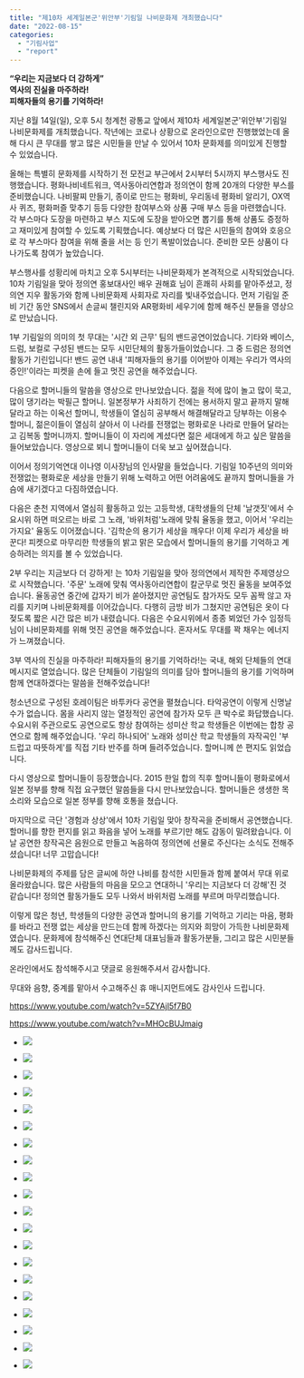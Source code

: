 ```yaml
---
title: "제10차 세계일본군'위안부'기림일 나비문화제 개최했습니다"
date: "2022-08-15"
categories: 
  - "기림사업"
  - "report"
---
```


**“우리는 지금보다 더 강하게”**  
**역사의 진실을 마주하라!**  
**피해자들의 용기를 기억하라!**

지난 8월 14일(일), 오후 5시 청계천 광통교 앞에서 제10차 세계일본군'위안부'기림일 나비문화제를 개최했습니다. 작년에는 코로나 상황으로 온라인으로만 진행했었는데 올해 다시 큰 무대를 쌓고 많은 시민들을 만날 수 있어서 10차 문화제를 의미있게 진행할 수 있었습니다.

올해는 특별히 문화제를 시작하기 전 모전교 부근에서 2시부터 5시까지 부스행사도 진행했습니다. 평화나비네트워크, 역사동아리연합과 정의연이 함께 20개의 다양한 부스를 준비했습니다. 나비팔찌 만들기, 종이로 만드는 평화비, 우리동네 평화비 알리기, OX역사 퀴즈, 평화퍼즐 맞추기 등등 다양한 참여부스와 상품 구매 부스 등을 마련했습니다. 각 부스마다 도장을 마련하고 부스 지도에 도장을 받아오면 뽑기를 통해 상품도 증정하고 재미있게 참여할 수 있도록 기획했습니다. 예상보다 더 많은 시민들의 참여와 호응으로 각 부스마다 참여을 위해 줄을 서는 등 인기 폭발이었습니다. 준비한 모든 상품이 다 나가도록 참여가 높았습니다.

부스행사를 성황리에 마치고 오후 5시부터는 나비문화제가 본격적으로 시작되었습니다. 10차 기림일을 맞아 정의연 홍보대사인 배우 권해효 님이 흔쾌히 사회를 맡아주셨고, 정의연 지우 활동가와 함께 나비문화제 사회자로 자리를 빛내주었습니다. 먼저 기림일 준비 기간 동안 SNS에서 손글씨 챌린지와 AR평화비 세우기에 함께 해주신 분들을 영상으로 만났습니다.

1부 기림일의 의미의 첫 무대는 '시간 외 근무' 팀의 밴드공연이었습니다. 기타와 베이스, 드럼, 보컬로 구성된 밴드는 모두 시민단체의 활동가들이었습니다. 그 중 드럼은 정의연 활동가 기린입니다! 밴드 공연 내내 '피해자들의 용기를 이어받아 이제는 우리가 역사의 증인!'이라는 피켓을 손에 들고 멋진 공연을 해주었습니다.

다음으로 할머니들의 말씀을 영상으로 만나보았습니다. 젊을 적에 많이 놀고 많이 묵고, 많이 댕기라는 박필근 할머니. 일본정부가 사죄하기 전에는 용서하지 말고 끝까지 말해달라고 하는 이옥선 할머니, 학생들이 열심히 공부해서 해결해달라고 당부하는 이용수 할머니, 젊은이들이 열심히 살아서 이 나라를 전쟁없는 평화로운 나라로 만들어 달라는 고 김복동 할머니까지. 할머니들이 이 자리에 계셨다면 젊은 세대에게 하고 싶은 말씀을 들어보았습니다. 영상으로 뵈니 할머니들이 더욱 보고 싶어졌습니다.

이어서 정의기억연대 이나영 이사장님의 인사말을 들었습니다. 기림일 10주년의 의미와 전쟁없는 평화로운 세상을 만들기 위해 노력하고 어떤 어려움에도 끝까지 할머니들을 가슴에 새기겠다고 다짐하였습니다.

다음은 춘천 지역에서 열심히 활동하고 있는 고등학생, 대학생들의 단체 '날갯짓'에서 수요시위 하면 떠오르는 바로 그 노래, '바위처럼'노래에 맞춰 율동을 했고, 이어서 '우리는 가지요' 율동도 이어졌습니다. '김학순의 용기가 세상을 깨우다! 이제 우리가 세상을 바꾼다! 피켓으로 마무리한 학생들의 밝고 맑은 모습에서 할머니들의 용기를 기억하고 계승하려는 의지를 볼 수 있었습니다.

2부 우리는 지금보다 더 강하게! 는 10차 기림일을 맞아 정의연에서 제작한 주제영상으로 시작했습니다. '주문' 노래에 맞춰 역사동아리연합이 칼군무로 멋진 율동을 보여주었습니다. 율동공연 중간에 갑자기 비가 쏟아졌지만 공연팀도 참가자도 모두 꼼짝 않고 자리를 지키며 나비문화제를 이어갔습니다. 다행히 금방 비가 그쳤지만 공연팀은 옷이 다 젖도록 짧은 시간 많은 비가 내렸습니다. 다음은 수요시위에서 종종 뵈었던 가수 임정득님이 나비문화제를 위해 멋진 공연을 해주었습니다. 혼자서도 무대를 꽉 채우는 에너지가 느껴졌습니다.

3부 역사의 진실을 마주하라! 피해자들의 용기를 기억하라!는 국내, 해외 단체들의 연대메시지로 열었습니다. 많은 단체들이 기림일의 의미를 담아 할머니들의 용기를 기억하며 함께 연대하겠다는 말씀을 전해주었습니다!

청소년으로 구성된 호레이팀은 바투카다 공연을 펼쳤습니다. 타악공연이 이렇게 신명날 수가 없습니다. 몸을 사리지 않는 열정적인 공연에 참가자 모두 큰 박수로 화답했습니다. 수요시위 주관으로도 공연으로도 항상 참여하는 성미산 학교 학생들은 이번에는 합창 공연으로 함께 해주었습니다. '우리 하나되어' 노래와 성미산 학교 학생들의 자작곡인 '부드럽고 따뜻하게'를 직접 기타 반주를 하며 들려주었습니다. 할머니께 쓴 편지도 읽었습니다.

다시 영상으로 할머니들이 등장했습니다. 2015 한일 합의 직후 할머니들이 평화로에서 일본 정부를 향해 직접 요구했던 말씀들을 다시 만나보았습니다. 할머니들은 생생한 목소리와 모습으로 일본 정부를 향해 호통을 쳤습니다.

마지막으로 극단 '경험과 상상'에서 10차 기림일 맞아 창작곡을 준비해서 공연했습니다. 할머니를 향한 편지를 읽고 화음을 넣어 노래를 부르기만 해도 감동이 밀려왔습니다. 이날 공연한 창작곡은 음원으로 만들고 녹음하여 정의연에 선물로 주신다는 소식도 전해주셨습니다! 너무 고맙습니다!

나비문화제의 주제를 담은 글씨에 하얀 나비를 참석한 시민들과 함께 붙여서 무대 위로 올라왔습니다. 많은 사람들의 마음을 모으고 연대하니 '우리는 지금보다 더 강해'진 것 같습니다! 정의연 활동가들도 모두 나와서 바위처럼 노래를 부르며 마무리했습니다.

이렇게 많은 청년, 학생들의 다양한 공연과 할머니의 용기를 기억하고 기리는 마음, 평화를 바라고 전쟁 없는 세상을 만드는데 함께 하겠다는 의지와 희망이 가득한 나비문화제였습니다. 문화제에 참석해주신 연대단체 대표님들과 활동가분들, 그리고 많은 시민분들께도 감사드립니다.

온라인에서도 참석해주시고 댓글로 응원해주셔서 감사합니다.

무대와 음향, 중계를 맡아서 수고해주신 휴 매니지먼트에도 감사인사 드립니다.

https://www.youtube.com/watch?v=5ZYAjl5f7B0

https://www.youtube.com/watch?v=MHOcBUJmaig

- ![](https://womenandwar.net/kr/wp-content/uploads/2022/08/DSCF6820-1024x683.jpg)
    
- ![](https://womenandwar.net/kr/wp-content/uploads/2022/08/20220814_151408_HDRr-1024x768.jpg)
    
- ![](https://womenandwar.net/kr/wp-content/uploads/2022/08/20220814_152558_HDRr-1024x768.jpg)
    
- ![](https://womenandwar.net/kr/wp-content/uploads/2022/08/DSCF6940-1024x683.jpg)
    
- ![](https://womenandwar.net/kr/wp-content/uploads/2022/08/DSCF6764-1024x683.jpg)
    
- ![](https://womenandwar.net/kr/wp-content/uploads/2022/08/IMGP6821r-1024x683.jpg)
    
- ![](https://womenandwar.net/kr/wp-content/uploads/2022/08/IMGP6852r-1024x683.jpg)
    
- ![](https://womenandwar.net/kr/wp-content/uploads/2022/08/IMGP6865r-678x1024.jpg)
    
- ![](https://womenandwar.net/kr/wp-content/uploads/2022/08/IMGP6873r-1024x683.jpg)
    
- ![](https://womenandwar.net/kr/wp-content/uploads/2022/08/IMGP6896r-1024x683.jpg)
    
- ![](https://womenandwar.net/kr/wp-content/uploads/2022/08/IMGP7063r-683x1024.jpg)
    
- ![](https://womenandwar.net/kr/wp-content/uploads/2022/08/IMGP6985r-683x1024.jpg)
    
- ![](https://womenandwar.net/kr/wp-content/uploads/2022/08/IMGP6950r-1024x678.jpg)
    
- ![](https://womenandwar.net/kr/wp-content/uploads/2022/08/IMGP7013r-1024x683.jpg)
    
- ![](https://womenandwar.net/kr/wp-content/uploads/2022/08/IMGP7031r-1024x683.jpg)
    
- ![](https://womenandwar.net/kr/wp-content/uploads/2022/08/IMGP7057r-1024x678.jpg)
    
- ![](https://womenandwar.net/kr/wp-content/uploads/2022/08/IMGP8369r-1024x683.jpg)
    
- ![](https://womenandwar.net/kr/wp-content/uploads/2022/08/IMGP8394r-1024x683.jpg)
    
- ![](https://womenandwar.net/kr/wp-content/uploads/2022/08/IMGP7077r-1024x683.jpg)
    
- ![](https://womenandwar.net/kr/wp-content/uploads/2022/08/IMGP8517r-1024x683.jpg)
